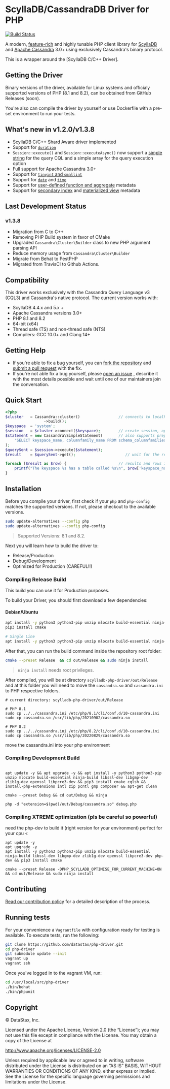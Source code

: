 
# ScyllaDB/CassandraDB Driver for PHP

[![Build Status](https://github.com/he4rt/scylladb-php-driver/actions/workflows/tests.yml/badge.svg?branch=v1.3.x)](https://github.com/he4rt/scylladb-php-driver/actions/workflows/tests.yml)

A modern, [feature-rich][Features] and highly tunable PHP client library for [ScyllaDB](https://github.com/scylladb/scylladb) and
[Apache Cassandra] 3.0+ using exclusively Cassandra's binary protocol. 

This is a wrapper around the [ScyllaDB C/C++ Driver].


## Getting the Driver

Binary versions of the driver, available for Linux systems and officialy supported versions of PHP (8.1 and 8.2), can be obtained from GitHub Releases (soon).

You're also can compile the driver by yourself or use Dockerfile with a pre-set environment to run your tests.


## What's new in v1.2.0/v1.3.8

* ScyllaDB C/C++ Shard Aware driver implemented
* Support for [`duration`]
* `Session::execute()` and `Session::executeAsync()` now support a
  [simple string] for the query CQL and a simple array for the query execution option
* Full support for Apache Cassandra  3.0+
* Support for [`tinyint` and `smallint`]
* Support for [`date`] and [`time`]
* Support for [user-defined function and aggregate] metadata
* Support for [secondary index] and [materialized view] metadata

## Last Development Status
### v1.3.8
- Migration from C to C++
- Removing PHP Build system in favor of CMake
- Upgraded `Cassandra\Cluster\Builder` class to new PHP argument parsing API
- Reduce memory usage from `Cassandra\Cluster\Builder`
- Migrate from Behat to PestPHP
- Migrated from TravisCI to Github Actions.

## Compatibility

This driver works exclusively with the Cassandra Query Language v3 (CQL3) and
Cassandra's native protocol. The current version works with:

* ScyllaDB 4.4.x and 5.x +
* Apache Cassandra versions 3.0+
* PHP 8.1 and 8.2 
* 64-bit (x64)
* Thread safe (TS) and non-thread safe (NTS)
* Compilers: GCC 10.0+ and Clang 14+


<!-- ## Documentation

* [Home]
* [API]
* [Features] -->

## Getting Help

* If you're able to fix a bug yourself, you can [fork the repository](https://help.github.com/articles/fork-a-repo/) and [submit a pull request](https://help.github.com/articles/using-pull-requests/) with the fix.
* If you're not able fix a bug yourself, please [open an issue](https://github.com/he4rt/scylladb-php-driver/issues) , describe it with the most details possible and wait until one of our maintainers join the conversation. 

## Quick Start

```php
<?php
$cluster   = Cassandra::cluster()                 // connects to localhost by default
                 ->build();
$keyspace  = 'system';
$session   = $cluster->connect($keyspace);        // create session, optionally scoped to a keyspace
$statement = new Cassandra\SimpleStatement(       // also supports prepared and batch statements
    'SELECT keyspace_name, columnfamily_name FROM schema_columnfamilies'
);
$querySent = $session->execute($statement);  
$result    = $querySent->get();                      // wait for the result, with an optional timeout

foreach ($result as $row) {                       // results and rows implement Iterator, Countable and ArrayAccess
    printf("The keyspace %s has a table called %s\n", $row['keyspace_name'], $row['columnfamily_name']);
}
```

## Installation

Before you compile your driver, first check if your `php` and `php-config` matches the supported versions. If not, 
please checkout to the available versions.

```sh
sudo update-alternatives --config php
sudo update-alternatives --config php-config
```
> Supported Versions: 8.1 and 8.2.

Next you will learn how to build the driver to:

* Release/Production
* Debug/Development
* Optimized for Production (CAREFUL!!)

### Compiling Release Build

This build you can use it for Production purposes.

To build your Driver, you should first download a few dependencies: 

#### Debian/Ubuntu 
````sh
apt install -y python3 python3-pip unzip mlocate build-essential ninja-build libssl-dev libgmp-dev zlib1g-dev openssl libpcre3-dev php-dev
pip3 install cmake

# Single Line
apt install -y python3 python3-pip unzip mlocate build-essential ninja-build libssl-dev libgmp-dev zlib1g-dev openssl libpcre3-dev php-dev && pip3 install cmake
````

After that, you can run the build command inside the repository root folder:
````sh
cmake --preset Release  && cd out/Release && sudo ninja install
````

> `ninja install` needs root privileges. 

After compiled, you will be at directory `scylladb-php-driver/out/Release` and at this folder you will need to move 
the `cassandra.so` and `cassandra.ini` to PHP respective folders. 

````shell
# current directory: scylladb-php-driver/out/Release

# PHP 8.1
sudo cp ../../cassandra.ini /etc/php/8.1/cli/conf.d/10-cassandra.ini
sudo cp cassandra.so /usr/lib/php/20210902/cassandra.so

# PHP 8.2
sudo cp ../../cassandra.ini /etc/php/8.2/cli/conf.d/10-cassandra.ini
sudo cp cassandra.so /usr/lib/php/20220829/cassandra.so
````


move the cassandra.ini into your php environment

### Compiling Development Build

```shell

apt update -y && apt upgrade -y && apt install -y python3 python3-pip unzip mlocate build-essential ninja-build libssl-dev libgmp-dev zlib1g-dev openssl libpcre3-dev && pip3 install cmake cqlsh && install-php-extensions intl zip pcntl gmp composer && apt-get clean

cmake --preset Debug && cd out/Debug && ninja

php -d "extension=$(pwd)/out/Debug/cassandra.so" debug.php
```

### Compiling XTREME optimization (pls be careful so powerful)

need the php-dev to build it (right version for your environment)
perfect for your cpu < 

```shell
apt update -y 
apt upgrade -y 
apt install -y python3 python3-pip unzip mlocate build-essential ninja-build libssl-dev libgmp-dev zlib1g-dev openssl libpcre3-dev php-dev && pip3 install cmake

cmake --preset Release -DPHP_SCYLLADB_OPTIMISE_FOR_CURRENT_MACHINE=ON && cd out/Release && sudo ninja install
```

## Contributing

[Read our contribution policy][contribution-policy] for a detailed description
of the process.

## Running tests

For your convenience a `Vagrantfile` with configuration ready for testing is
available. To execute tests, run the following:

```bash
git clone https://github.com/datastax/php-driver.git
cd php-driver
git submodule update --init
vagrant up
vagrant ssh
```

Once you've logged in to the vagrant VM, run:

```bash
cd /usr/local/src/php-driver
./bin/behat
./bin/phpunit
```

## Copyright

&copy; DataStax, Inc.

Licensed under the Apache License, Version 2.0 (the “License”); you may not use
this file except in compliance with the License. You may obtain a copy of the
License at

http://www.apache.org/licenses/LICENSE-2.0

Unless required by applicable law or agreed to in writing, software distributed
under the License is distributed on an “AS IS” BASIS, WITHOUT WARRANTIES OR
CONDITIONS OF ANY KIND, either express or implied. See the License for the
specific language governing permissions and limitations under the License.

[Apache Cassandra]: http://cassandra.apache.org
[DSE PHP driver]: http://docs.datastax.com/en/developer/php-driver-dse/latest
[DataStax Enterprise]: http://www.datastax.com/products/datastax-enterprise
[DataStax C/C++ Driver for Apache Cassandra]: http://docs.datastax.com/en/developer/cpp-driver/latest
[DataStax download server]: http://downloads.datastax.com/php-driver
[GitHub]: https://github.com/datastax/php-driver
[Home]: http://docs.datastax.com/en/developer/php-driver/latest
[API]: http://docs.datastax.com/en/developer/php-driver/latest/api
[installing-details]: https://github.com/datastax/php-driver/blob/master/ext/README.md
[contribution-policy]: https://github.com/datastax/php-driver/blob/master/CONTRIBUTING.md
[Behat Framework]: http://docs.behat.org
[Features]: /tests/features
[`duration`]: /tests/features/duration.feature
[simple string]: /tests/features/simple_string_queries.feature
[`tinyint` and `smallint`]: /tests/features/datatypes.feature#L92
[`date`]: /tests/features/datatypes.feature#L135
[`time`]: /tests/features/datatypes.feature#L170
[user-defined function and aggregate]: /tests/features/function_and_aggregate_metadata.feature
[secondary index]: /tests/features/secondary_index_metadata.feature
[materialized view]: /tests/features/materialized_view_metadata.feature
